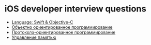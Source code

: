 # iOS developer interview questions

- [Language: Swift & Objective-C](1_language.md)
- [Объектно ориентированное программирование](2_oop.md)
- [Протоколо-ориентированное программирование](3_pop.md)
- [Управление памятью](4_arc.md)
